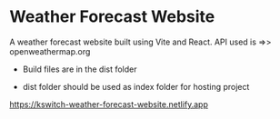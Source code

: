 # Weather Forecast Website

A weather forecast website built using Vite and React. 
API used is =>> openweathermap.org

- Build files are in the dist folder

- dist folder should be used as index folder for hosting project

https://kswitch-weather-forecast-website.netlify.app